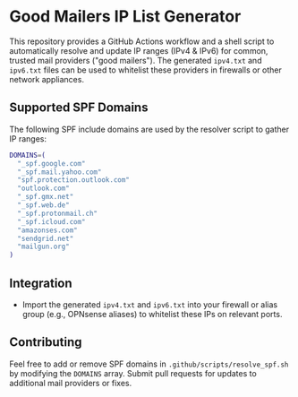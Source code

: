 # Good Mailers IP List Generator

This repository provides a GitHub Actions workflow and a shell script to automatically resolve and update IP ranges (IPv4 & IPv6) for common, trusted mail providers ("good mailers"). The generated `ipv4.txt` and `ipv6.txt` files can be used to whitelist these providers in firewalls or other network appliances.

## Supported SPF Domains

The following SPF include domains are used by the resolver script to gather IP ranges:

```bash
DOMAINS=(
  "_spf.google.com"
  "_spf.mail.yahoo.com"
  "spf.protection.outlook.com"
  "outlook.com"
  "_spf.gmx.net"
  "_spf.web.de"
  "_spf.protonmail.ch"
  "_spf.icloud.com"
  "amazonses.com"
  "sendgrid.net"
  "mailgun.org"
)
```
## Integration

* Import the generated `ipv4.txt` and `ipv6.txt` into your firewall or alias group (e.g., OPNsense aliases) to whitelist these IPs on relevant ports.

## Contributing

Feel free to add or remove SPF domains in `.github/scripts/resolve_spf.sh` by modifying the `DOMAINS` array. Submit pull requests for updates to additional mail providers or fixes.
